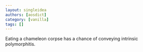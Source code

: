 ```yaml
---
layout: singleidea
authors: [aosdict]
category: [vanilla]
tags: []
---
```

Eating a chameleon corpse has a chance of conveying intrinsic polymorphitis.
